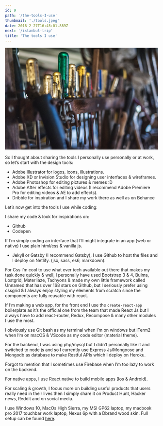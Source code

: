 ```yaml
---
id: 9
path: '/the-tools-I-use'
thumbnail: './tools.jpeg'
date: 2018-2-27T16:45:01.889Z
next: '/istanbul-trip'
title: 'The tools I use'
---
```


![Tools](tools.jpeg "Taken from Unsplash: https://www.unsplash.com")

So I thought about sharing the tools I personally use personally or at work, so let’s start with the design tools:

* Adobe Illustrator for logos, icons, illustrations.
* Adobe XD or Invision Studio for designing user interfaces & wireframes.
* Adobe Photoshop for editing pictures & memes :D
* Adobe After effects for editing videos (I recommend Adobe Premiere Pro for editing videos & AE to add effects).
* Dribble for inspiration and I share my work there as well as on Behance

Let’s now get into the tools I use while coding:

I share my code & look for inspirations on:

* Github
* Codepen

If I’m simply coding an interface that I’ll might integrate in an app (web or native) I use plain html/css & vanilla js.

* Jekyll or Gatsby (I recommend Gatsby), I use Github to host the files and I deploy on Netlify. (jsx, sass, es6, markdown).

For Css I’m cool to use what ever tech available out there that makes my task done quickly & well, I personally have used Bootstrap 3 & 4, Bulma, Lostgrid, Materliaze, Tachyons & made my own little framework called Unnamed that has over 168 stars on Github, but I seriously prefer using cssgrid & I always enjoy styling my elements from scratch since the components are fully reusable with react.

If I’m making a web app, for the front end I use the `create-react-app` boilerplate as it’s the official one from the team that made React Js but I always have to add react-router, Redux, Recompose & many other modules I use the most.

I obviously use Git bash as my terminal when I’m on windows but iTerm2 when I’m on macOS & VScode as my code editor (material theme).

For the backend, I was using php/mysql but I didn’t personally like it and switched to node js and so I currently use Express Js/Mongoose and Mongodb as database to make Restful APIs which I deploy on Heroku.

Forgot to mention that I sometimes use Firebase when I’m too lazy to work on the backend.

For native apps, I use React native to build mobile apps (Ios & Android).

For scaling & growth, I focus more on building useful products that users really need in their lives then I simply share it on Product Hunt, Hacker news, Reddit and on social media.

I use Windows 10, MacOs High Sierra, my MSI GP62 laptop, my macbook pro 2017 touchbar work laptop, Nexus 6p with a Dbrand wood skin. Full setup can be found [here](https://docs.google.com/document/d/1falYEEHhJxq4HIXwOPoc4lk0AYsfHY4U6ZCcY4Srs8g/edit?usp=sharing).